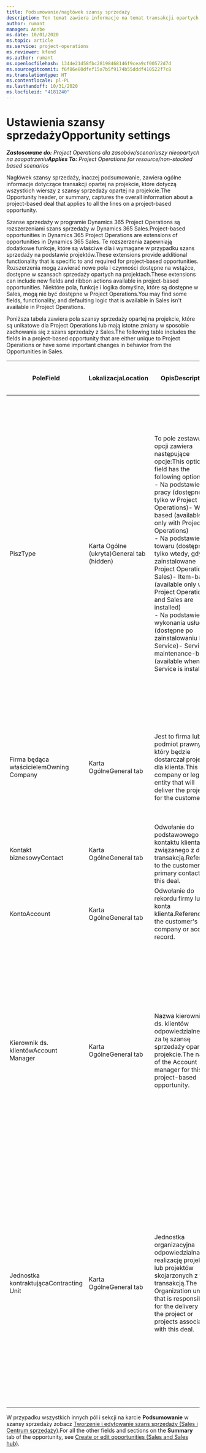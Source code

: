 ```yaml
---
title: Podsumowanie/nagłówek szansy sprzedaży
description: Ten temat zawiera informacje na temat transakcji opartych na projektach oraz o wierszach szans sprzedaży opartych na projektach.
author: rumant
manager: Annbe
ms.date: 10/01/2020
ms.topic: article
ms.service: project-operations
ms.reviewer: kfend
ms.author: rumant
ms.openlocfilehash: 1344e21d58fbc28198468146f9cea9cf00572d7d
ms.sourcegitcommit: f6f86e80dfef15a7b5f9174b55dddf410522f7c8
ms.translationtype: HT
ms.contentlocale: pl-PL
ms.lasthandoff: 10/31/2020
ms.locfileid: "4181240"
---
```

# <a name="opportunity-settings"></a><span data-ttu-id="7a3c9-103">Ustawienia szansy sprzedaży</span><span class="sxs-lookup"><span data-stu-id="7a3c9-103">Opportunity settings</span></span>

<span data-ttu-id="7a3c9-104">_**Zastosowane do:** Project Operations dla zasobów/scenariuszy nieopartych na zaopatrzeniu_</span><span class="sxs-lookup"><span data-stu-id="7a3c9-104">_**Applies To:** Project Operations for resource/non-stocked based scenarios_</span></span>


<span data-ttu-id="7a3c9-105">Nagłówek szansy sprzedaży, inaczej podsumowanie, zawiera ogólne informacje dotyczące transakcji opartej na projekcie, które dotyczą wszystkich wierszy z szansy sprzedaży opartej na projekcie.</span><span class="sxs-lookup"><span data-stu-id="7a3c9-105">The Opportunity header, or summary, captures the overall information about a project-based deal that applies to all the lines on a project-based opportunity.</span></span>

<span data-ttu-id="7a3c9-106">Szanse sprzedaży w programie Dynamics 365 Project Operations są rozszerzeniami szans sprzedaży w Dynamics 365 Sales.</span><span class="sxs-lookup"><span data-stu-id="7a3c9-106">Project-based opportunities in Dynamics 365 Project Operations are extensions of opportunities in Dynamics 365 Sales.</span></span> <span data-ttu-id="7a3c9-107">Te rozszerzenia zapewniają dodatkowe funkcje, które są właściwe dla i wymagane w przypadku szans sprzedaży na podstawie projektów.</span><span class="sxs-lookup"><span data-stu-id="7a3c9-107">These extensions provide additional functionality that is specific to and required for project-based opportunities.</span></span> <span data-ttu-id="7a3c9-108">Rozszerzenia mogą zawierać nowe pola i czynności dostępne na wstążce, dostępne w szansach sprzedaży opartych na projektach.</span><span class="sxs-lookup"><span data-stu-id="7a3c9-108">These extensions can include new fields and ribbon actions available in project-based opportunities.</span></span> <span data-ttu-id="7a3c9-109">Niektóre pola, funkcje i logika domyślna, które są dostępne w Sales, mogą nie być dostępne w Project Operations.</span><span class="sxs-lookup"><span data-stu-id="7a3c9-109">You may find some fields, functionality, and defaulting logic that is available in Sales isn't available in Project Operations.</span></span>

<span data-ttu-id="7a3c9-110">Poniższa tabela zawiera pola szansy sprzedaży opartej na projekcie, które są unikatowe dla Project Operations lub mają istotne zmiany w sposobie zachowania się z szans sprzedaży z Sales.</span><span class="sxs-lookup"><span data-stu-id="7a3c9-110">The following table includes the fields in a project-based opportunity that are either unique to Project Operations or have some important changes in behavior from the Opportunities in Sales.</span></span>

| <span data-ttu-id="7a3c9-111">**Pole**</span><span class="sxs-lookup"><span data-stu-id="7a3c9-111">**Field**</span></span> | <span data-ttu-id="7a3c9-112">**Lokalizacja**</span><span class="sxs-lookup"><span data-stu-id="7a3c9-112">**Location**</span></span> | <span data-ttu-id="7a3c9-113">**Opis**</span><span class="sxs-lookup"><span data-stu-id="7a3c9-113">**Description**</span></span> | <span data-ttu-id="7a3c9-114">**Wpływ zmian w dalszych etapach**</span><span class="sxs-lookup"><span data-stu-id="7a3c9-114">**Downstream impact**</span></span> |
| --- | --- | --- | --- |
| <span data-ttu-id="7a3c9-115">Pisz</span><span class="sxs-lookup"><span data-stu-id="7a3c9-115">Type</span></span> | <span data-ttu-id="7a3c9-116">Karta Ogólne (ukryta)</span><span class="sxs-lookup"><span data-stu-id="7a3c9-116">General tab (hidden)</span></span> | <span data-ttu-id="7a3c9-117">To pole zestawu opcji zawiera następujące opcje:</span><span class="sxs-lookup"><span data-stu-id="7a3c9-117">This option set field has the following options:</span></span></br><span data-ttu-id="7a3c9-118">- Na podstawie pracy (dostępne tylko w Project Operations)</span><span class="sxs-lookup"><span data-stu-id="7a3c9-118">- Work-based (available only with Project Operations)</span></span></br><span data-ttu-id="7a3c9-119">- Na podstawie towaru (dostępne tylko wtedy, gdy jest zainstalowane Project Operations i Sales)</span><span class="sxs-lookup"><span data-stu-id="7a3c9-119">- Item-based (available only when Project Operations and Sales are installed)</span></span></br><span data-ttu-id="7a3c9-120">- Na podstawie wykonania usługi (dostępne po zainstalowaniu Field Service)</span><span class="sxs-lookup"><span data-stu-id="7a3c9-120">- Service maintenance-based (available when Field Service is installed)</span></span> | <span data-ttu-id="7a3c9-121">W przypadku korzystania z aplikacji Project Operations, wartość tego pola jest automatycznie ustawiana na **Na podstawie pracy**, co klasyfikuje szansę sprzedaży jako opartą na projekcie.</span><span class="sxs-lookup"><span data-stu-id="7a3c9-121">When you use Project Operations, this field value is automatically set to **Work-based** which classifies the Opportunity as project-based.</span></span> <span data-ttu-id="7a3c9-122">Szansa sprzedaży oparta na projekcie jest wymagana do włączenia wszystkich rozszerzeń specyficznych dla danego projektu i funkcji w ramach procesu sprzedaży na niższym szczeblu w zakresie omawianej transakcji.</span><span class="sxs-lookup"><span data-stu-id="7a3c9-122">An Opportunity should be project-based to enable all project-specific extensions and functionality in the downstream sales process for this deal.</span></span> |
| <span data-ttu-id="7a3c9-123">Firma będąca właścicielem</span><span class="sxs-lookup"><span data-stu-id="7a3c9-123">Owning Company</span></span> | <span data-ttu-id="7a3c9-124">Karta Ogólne</span><span class="sxs-lookup"><span data-stu-id="7a3c9-124">General tab</span></span> | <span data-ttu-id="7a3c9-125">Jest to firma lub podmiot prawny, który będzie dostarczał projekt dla klienta.</span><span class="sxs-lookup"><span data-stu-id="7a3c9-125">This is the company or legal entity that will deliver the project for the customer.</span></span> | <span data-ttu-id="7a3c9-126">Te informacje zostaną skopiowane do odpowiedniego pola z oferty projektu, która jest tworzona z poziomu tej szansy sprzedaży.</span><span class="sxs-lookup"><span data-stu-id="7a3c9-126">This field information will be copied to the corresponding field on the Project quote that is created from this Opportunity.</span></span> |
| <span data-ttu-id="7a3c9-127">Kontakt biznesowy</span><span class="sxs-lookup"><span data-stu-id="7a3c9-127">Contact</span></span> | <span data-ttu-id="7a3c9-128">Karta Ogólne</span><span class="sxs-lookup"><span data-stu-id="7a3c9-128">General tab</span></span> | <span data-ttu-id="7a3c9-129">Odwołanie do podstawowego kontaktu klienta związanego z daną transakcją.</span><span class="sxs-lookup"><span data-stu-id="7a3c9-129">Reference to the customer's primary contact for this deal.</span></span> | |
| <span data-ttu-id="7a3c9-130">Konto</span><span class="sxs-lookup"><span data-stu-id="7a3c9-130">Account</span></span> | <span data-ttu-id="7a3c9-131">Karta Ogólne</span><span class="sxs-lookup"><span data-stu-id="7a3c9-131">General tab</span></span> | <span data-ttu-id="7a3c9-132">Odwołanie do rekordu firmy lub konta klienta.</span><span class="sxs-lookup"><span data-stu-id="7a3c9-132">Reference to the customer's company or account record.</span></span> | |
| <span data-ttu-id="7a3c9-133">Kierownik ds. klientów</span><span class="sxs-lookup"><span data-stu-id="7a3c9-133">Account Manager</span></span> | <span data-ttu-id="7a3c9-134">Karta Ogólne</span><span class="sxs-lookup"><span data-stu-id="7a3c9-134">General tab</span></span> | <span data-ttu-id="7a3c9-135">Nazwa kierownika ds. klientów odpowiedzialnego za tę szansę sprzedaży opartą na projekcie.</span><span class="sxs-lookup"><span data-stu-id="7a3c9-135">The name of the Account manager for this project-based opportunity.</span></span> | <span data-ttu-id="7a3c9-136">Kierownik ds. klientów jest odpowiedzialny za zarządzanie relacjami z klientem podczas realizacji tego projektu.</span><span class="sxs-lookup"><span data-stu-id="7a3c9-136">The Account manager is responsible for managing the relationship with the customer through the completion of this project.</span></span> <span data-ttu-id="7a3c9-137">Bazując na zasobie możliwym do rezerwacji powiązanym z kierownikiem ds. klientów, jednostka kontraktująca będzie domyślnie wybrana.</span><span class="sxs-lookup"><span data-stu-id="7a3c9-137">Based on the bookable resource record tied to the Account manager, the contracting unit is defaulted.</span></span> |
| <span data-ttu-id="7a3c9-138">Jednostka kontraktująca</span><span class="sxs-lookup"><span data-stu-id="7a3c9-138">Contracting Unit</span></span> | <span data-ttu-id="7a3c9-139">Karta Ogólne</span><span class="sxs-lookup"><span data-stu-id="7a3c9-139">General tab</span></span> | <span data-ttu-id="7a3c9-140">Jednostka organizacyjna odpowiedzialna za realizację projektu lub projektów skojarzonych z tą transakcją.</span><span class="sxs-lookup"><span data-stu-id="7a3c9-140">The Organization unit that is responsible for the delivery of the project or projects associated with this deal.</span></span> | <span data-ttu-id="7a3c9-141">Jednostka zamawiająca to wydział firmy, który będzie odpowiedzialny za ukończenie projektu po zamknięciu transakcji.</span><span class="sxs-lookup"><span data-stu-id="7a3c9-141">The contracting unit is the division of the company that will complete the project(s) after the deal is closed.</span></span> <span data-ttu-id="7a3c9-142">Każda jednostka zamawiająca korzysta z jakiejś waluty, i ta waluta jest używana do raportowania szacowanych i rzeczywistych kosztów poniesionych podczas projektu.</span><span class="sxs-lookup"><span data-stu-id="7a3c9-142">Every contracting unit has a currency, and this currency is used to report estimated and actual costs incurred during the project.</span></span> |

<span data-ttu-id="7a3c9-143">W przypadku wszystkich innych pól i sekcji na karcie **Podsumowanie** w szansy sprzedaży zobacz [Tworzenie i edytowanie szans sprzedaży (Sales i Centrum sprzedaży)](https://docs.microsoft.com/dynamics365/sales-enterprise/create-edit-opportunity-sales).</span><span class="sxs-lookup"><span data-stu-id="7a3c9-143">For all the other fields and sections on the **Summary** tab of the opportunity, see [Create or edit opportunities (Sales and Sales hub)](https://docs.microsoft.com/dynamics365/sales-enterprise/create-edit-opportunity-sales).</span></span>
